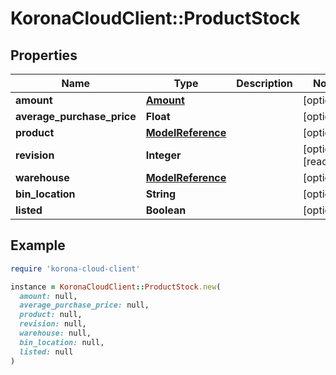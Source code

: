 # KoronaCloudClient::ProductStock

## Properties

| Name | Type | Description | Notes |
| ---- | ---- | ----------- | ----- |
| **amount** | [**Amount**](Amount.md) |  | [optional] |
| **average_purchase_price** | **Float** |  | [optional] |
| **product** | [**ModelReference**](ModelReference.md) |  | [optional] |
| **revision** | **Integer** |  | [optional][readonly] |
| **warehouse** | [**ModelReference**](ModelReference.md) |  | [optional] |
| **bin_location** | **String** |  | [optional] |
| **listed** | **Boolean** |  | [optional] |

## Example

```ruby
require 'korona-cloud-client'

instance = KoronaCloudClient::ProductStock.new(
  amount: null,
  average_purchase_price: null,
  product: null,
  revision: null,
  warehouse: null,
  bin_location: null,
  listed: null
)
```

